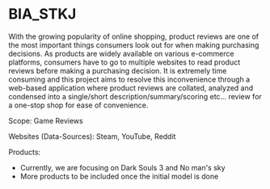 # BIA_STKJ 

With the growing popularity of online shopping, product reviews are one of the most important things consumers look out for when making purchasing decisions. As products are widely available on various e-commerce platforms, consumers have to go to multiple websites to read product reviews before making a purchasing decision. It is extremely time consuming and this project aims to resolve this inconvenience through a web-based application where product reviews are collated, analyzed and condensed into a single/short description/summary/scoring etc… review for a one-stop shop for ease of convenience.

Scope: Game Reviews

Websites (Data-Sources): Steam, YouTube, Reddit

Products: 
- Currently, we are focusing on Dark Souls 3 and No man's sky
- More products to be included once the initial model is done
